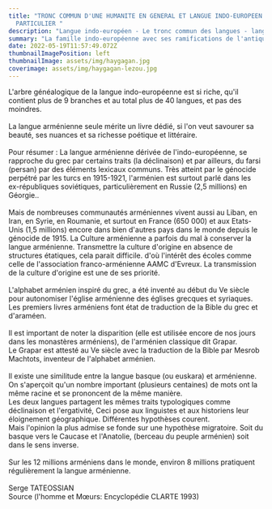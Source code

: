 ```yaml
---
title: "TRONC COMMUN D'UNE HUMANITE EN GENERAL ET LANGUE INDO-EUROPEEN EN
  PARTICULIER "
description: "Langue indo-européen - Le tronc commun des langues - langue arménienne "
summary: "La famille indo-européenne avec ses ramifications de l'antiquité à nos jours "
date: 2022-05-19T11:57:49.072Z
thumbnailImagePosition: left
thumbnailImage: assets/img/haygagan.jpg
coverimage: assets/img/haygagan-lezou.jpg
---
```

L'arbre généalogique de la langue indo-européenne est si riche, qu'il contient plus de 9 branches et au total plus de 40 langues, et pas des moindres.\
\
La langue arménienne seule mérite un livre dédié, si l'on veut savourer sa beauté, ses nuances et sa richesse poétique et littéraire.\
\
Pour résumer : La langue arménienne dérivée de l'indo-européenne, se rapproche du grec par certains traits (la déclinaison) et par ailleurs, du farsi (persan) par des éléments lexicaux communs. Très atteint par le génocide perpétré par les turcs en 1915-1921, l'arménien est surtout parlé dans les ex-républiques soviétiques, particulièrement en Russie (2,5 millions) en Géorgie..\
\
Mais de nombreuses communautés arméniennes vivent aussi au Liban, en Iran, en Syrie, en Roumanie, et surtout en France (650 000) et aux Etats-Unis (1,5 millions) encore dans bien d'autres pays dans le monde depuis le génocide de 1915. La Culture arménienne a parfois du mal à conserver la langue arménienne. Transmettre la culture d'origine en absence de structures étatiques, cela parait difficile. d'où l'intérêt des écoles comme celle de l'association franco-arménienne AAMC d'Evreux. La transmission de la culture d'origine est une de ses priorité.\
\
L'alphabet arménien inspiré du grec, a été inventé au début du Ve siècle pour autonomiser l'église arménienne des églises grecques et syriaques. Les premiers livres arméniens font état de traduction de la Bible du grec et d'araméen.\
\
Il est important de noter la disparition (elle est utilisée encore de nos jours dans les monastères arméniens), de l'arménien classique dit Grapar.\
Le Grapar est attesté au Ve siècle avec la traduction de la Bible par Mesrob Machtots, inventeur de l'alphabet arménien.\
\
Il existe une similitude entre la langue basque (ou euskara) et arménienne. On s'aperçoit qu'un nombre important (plusieurs centaines) de mots ont la même racine et se prononcent de la même manière.\
Les deux langues partagent les mêmes traits typologiques comme déclinaison et l'ergativité, Ceci pose aux linguistes et aux historiens leur éloignement géographique. Différentes hypothèses courent.\
Mais l'opinion la plus admise se fonde sur une hypothèse migratoire. Soit du basque vers le Caucase et l'Anatolie, (berceau du peuple arménien) soit dans le sens inverse.\
\
Sur les 12 millions arméniens dans le monde, environ 8 millions pratiquent régulièrement la langue arménienne.\
\
Serge TATEOSSIAN \
Source (l'homme et Mœurs: Encyclopédie CLARTE 1993)